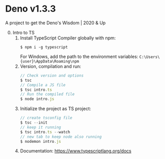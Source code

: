 # Deno v1.3.3
A project to get the Deno's Wisdom | 2020 &amp; Up

0. Intro to TS
    1. Install TypeScript Compiler globally with npm: 
        ``` 
        $ npm i -g typescript 
        ```
        For Windows, add the path to the environment variables: ```C:\Users\{user}\AppData\Roaming\npm```
    2. Version, compilation and run:
        ```typescript
        // Check version and options
        $ tsc
        // Compile a JS file
        $ tsc intro.ts
        // Run the compiled file
        $ node intro.js
        ```
    3. Initialize the project as TS project:
        ```typescript
        // create tsconfig file
        $ tsc --init
        // keep it running
        $ tsc intro.ts --watch
        // new tab to keep node also running
        $ nodemon intro.js
        ```
    4. Documentation: https://www.typescriptlang.org/docs
